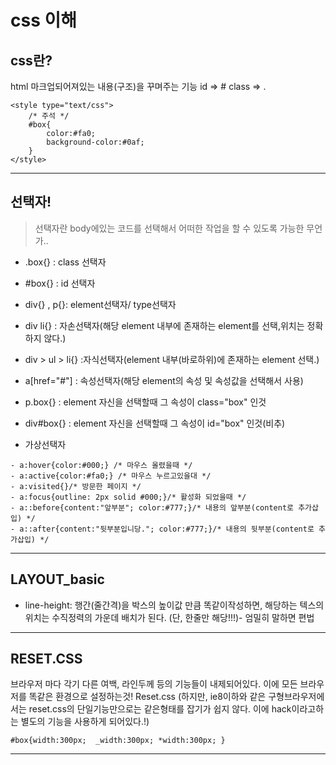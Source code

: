 # css 이해
## css란? 
html 마크업되어져있는 내용(구조)을 꾸며주는 기능
id => #
class => .

```
<style type="text/css">
	/* 주석 */
	#box{
		color:#fa0;
		background-color:#0af;
	}
</style>
```
___
## 선택자!
> 선택자란 body에있는 코드를 선택해서 어떠한 작업을 할 수 있도록 가능한 무언가..

- .box{} : class 선택자
- #box{} : id 선택자
- div{} , p{}: element선택자/ type선택자
- div li{} : 자손선택자(해당 element 내부에 존재하는 element를 선택,위치는 정확하지 않다.)
- div > ul > li{} :자식선택자(element 내부(바로하위)에 존재하는 element 선택.)
- a[href="#"] : 속성선택자(해당 element의 속성 및 속성값을 선택해서 사용)

- p.box{} : element 자신을 선택할때 그 속성이 class="box" 인것
- div#box{} : element 자신을 선택할때 그 속성이 id="box" 인것(비추)
- 가상선택자
<!--	- a[href="http://naver.com"]{}-->
	- a:hover{color:#000;} /* 마우스 올렸을때 */
	- a:active{color:#fa0;} /* 마우스 누르고있을대 */
	- a:visited{}/* 방문한 페이지 */
	- a:focus{outline: 2px solid #000;}/* 활성화 되었을때 */
	- a::before{content:"앞부분"; color:#777;}/* 내용의 앞부분(content로 추가삽입) */
	- a::after{content:"뒷부분입니당."; color:#777;}/* 내용의 뒷부분(content로 추가삽입) */
___

## LAYOUT_basic

- line-height: 행간(줄간격)을 박스의 높이값 만큼 똑같이작성하면, 
해당하는 텍스의 위치는 수직정력의 가운데 배치가 된다.
(단, 한줄만 해당!!!)- 엄밀히 말하면 편법
___
## RESET.CSS
 브라우저 마다 각기 다른 여백, 라인두께 등의 기능들이 내제되어있다.
이에 모든 브라우저를 똑같은 환경으로 설정하는것! Reset.css
(하지만, ie8이하와 같은 구형브라우저에서는 reset.css의 단일기능만으로는 같은형태를 잡기가 쉽지 않다. 
이에 hack이라고하는 별도의 기능을 사용하게 되어있다.!)
```
#box{width:300px;  _width:300px; *width:300px; }

```
___


















